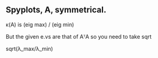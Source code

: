 ## Spyplots, A, symmetrical.

κ(A) is (eig max) / (eig min)

But the given e.vs are that of AᵀA so you need to take sqrt

sqrt(λ_max/λ_min)
